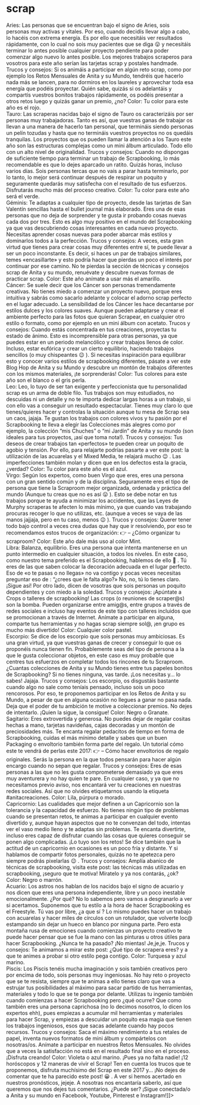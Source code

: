 # scrap

Aries:
Las personas que se encuentran bajo el signo de Aries, sois personas muy activas y vitales. Por eso, cuando decidís llevar algo a cabo, lo hacéis con extrema energía. Es por ello que necesitáis ver resultados rápidamente, con lo cual no sois muy pacientes que se diga 😛 y necesitáis terminar lo antes posible cualquier proyecto pendiente para poder comenzar algo nuevo lo antes posible. Los mejores trabajos scraperos para vosotros para este año serían las tarjetas scrap y postales handmade.   Trucos y consejos: Si os animáis a participar en algún reto scrap, como por ejemplo los Retos Mensuales de Anita y su Mundo, tendréis que hacerlo nada más se lancen, para no dormiros en los laureles y aprovechar toda esa energía que podéis proyectar. Quién sabe, quizás si os adelantáis y compartís vuestros bonitos trabajos rápidamente, os podéis presentar a otros retos luego y quizás ganar un premio, ¿no? Color: Tu color para este año es el rojo.  
Tauro:
Las scraperas nacidas bajo el signo de Tauro os caracterizáis por ser personas muy trabajadoras. Tanto es así, que vuestras ganas de trabajar os llevan a una manera de hacerlo tan personal, que termináis siendo personas un pelín tozudas y hasta que no termináis vuestros proyectos no os quedáis tranquilas. Los proyectos que os pueden llamar la atención a los Tauro este año son las estructuras complejas como un mini álbum articulado. Todo ello con un alto nivel de originalidad.   Trucos y consejos: Cuando no dispongas de suficiente tiempo para terminar un trabajo de Scrapbooking, lo más recomendable es que lo dejes aparcado un ratito. Quizás horas, incluso varios días. Sois personas tercas que no vais a parar hasta terminarlo, por lo tanto, lo mejor será continuar después de respirar un poquito y seguramente quedarás muy satisfecha con el resultado de tus esfuerzos. Disfrutarás mucho más del proceso creativo. Color: Tu color para este año será el verde.  
Géminis:
Te adaptas a cualquier tipo de proyecto, desde las tarjetas de San Valentín sencillas hasta el bullet journal más elaborado. Eres una de esas personas que no deja de sorprender y te gusta ir probando cosas nuevas cada dos por tres. Esto es algo muy positivo en el mundo del Scrapbooking ya que vas descubriendo cosas interesantes en cada nuevo proyecto. Necesitas aprender cosas nuevas para poder abarcar más estilos y dominarlos todos a la perfección.   Trucos y consejos: A veces, esta gran virtud que tienes para crear cosas muy diferentes entre sí, te puede llevar a ser un poco inconstante. Es decir, si haces un par de trabajos similares, temes «encasillarte» y esto podría hacer que pierdas un poco el interés por continuar por ese camino. No te pierdas la sección de técnicas y consejos scrap de Anita y su mundo, renuévate y descubre nuevas formas de practicar scrap. Color: Este año anímate a usar más el amarillo.  
Cáncer:
Se suele decir que los Cáncer son personas tremendamente creativas. No tienes miedo a comenzar un proyecto nuevo, porque eres intuitiva y sabrás como sacarlo adelante y colocar el adorno scrap perfecto en el lugar adecuado. La sensibilidad de los Cáncer les hace decantarse por estilos dulces y los colores suaves. Aunque pueden adaptarse y crear el ambiente perfecto para las fotos que quieran Scrapear, en cualquier otro estilo o formato, como por ejemplo en un mini álbum con acetato.   Trucos y consejos: Cuando estás concentrada en tus creaciones, proyectas tu estado de ánimo. Esto es incomprensible para otras personas, ya que puedes estar en un periodo melancólico y crear trabajos llenos de color. Incluso, estar eufórica y crear un cierto equilibrio, haciendo trabajos sencillos (o muy chispeantes 😉 ). Si necesitas inspiración para equilibrar esto y conocer varios estilos de scrapbooking diferentes, pásate a ver este Blog Hop de Anita y su Mundo y descubre un montón de trabajos diferentes con los mismos materiales, ¡te sorprenderás! Color: Tus colores para este año son el blanco o el gris perla.  
Leo:
Leo, lo tuyo de ser tan exigente y perfeccionista que tu personalidad scrap es un arma de doble filo. Tus trabajos son muy estudiados, no descuidas ni un detalle y no te importa dedicar largas horas a un trabajo, si con ello vas a conseguir un resultado espectacular. Tienes muy claro lo que tienes/quieres hacer y controlas la situación aunque tu mesa de Scrap sea un caos, jajaja. Te gustan los trabajos con colores vivos y tu pasión por el Scrapbooking te lleva a elegir las Colecciones más alegres como por ejemplo, la colección “mis Chuches” o “mi Jardín” de Anita y su mundo (son ideales para tus proyectos, ¡así que toma nota!).   Trucos y consejos: Tus deseos de crear trabajos tan «perfectos» te pueden crear un poquito de agobio y tensión. Por ello, para relajarte podrías pasarte a ver este post: la utilización de las acuarelas y el Mixed Media, te relajará mucho 😉 . Las imperfecciones también molan y dicen que en los defectos esta la gracia, ¿verdad? Color: Tu color para este año es el azul.  
Virgo:
Según los expertos, como buen Virgo que eres, eres una persona con un gran sentido común y de la disciplina. Seguramente eres el tipo de persona que tiene la Scraproom mejor organizada, ordenada y práctica del mundo (Aunque tu creas que no es así 😛 ). Esto se debe notar en tus trabajos porque te ayuda a minimizar los accidentes, que las Leyes de Murphy scraperas te afecten lo más mínimo, ya que cuando vas trabajando procuras recoger lo que no utilizas, etc. (aunque a veces se vaya de las manos jajjaja, pero en tu caso, menos 😉 ).   Trucos y consejos: Querer tener todo bajo control a veces crea dudas que hay que ir resolviendo, por eso te recomendamos estos trucos de organización: 👉 – ¿Cómo organizar tu scraproom? Color: Este año dale más uso al color Mint.  
Libra:
Balanza, equilibrio. Eres una persona que intenta mantenerse en un punto intermedio en cualquier situación, a todos los niveles. En este caso, como nuestro tema preferido es el Scrapbooking, hablemos de ello 🙂 . Tú eres de las que saben colocar la decoración adecuada en el lugar perfecto. Eso de «o te pasas o no llegas» no va contigo y pocas veces necesitas preguntar eso de : “¿crees que le falta algo?» No, no, tú lo tienes claro. ¡Sigue así! Por otro lado, dicen de vosotras que sois personas un poquito dependientes y con miedo a la soledad.   Trucos y consejos: ¡Apúntate a Crops o talleres de scrapbooking! Las crops (o reuniones de scraper@s) son la bomba. Pueden organizarse entre amig@s, entre grupos a través de redes sociales e incluso hay eventos de este tipo con talleres incluidos que se promocionan a través de Internet. Anímate a participar en alguna, comparte tus herramientas y no hagas scrap siempre sol@, ¡en grupo es mucho más divertido! Color: Cualquier color pastel.  
Escorpio:
Se dice de los escorpio que sois personas muy ambiciosas. Es una gran virtud, ya que vuestras ganas de crecer y conseguir lo que os proponéis nunca tienen fin. Probablemente seas del tipo de persona a la que le gusta coleccionar objetos, en este caso es muy probable que centres tus esfuerzos en completar todos los rincones de tu Scraproom. ¿Cuantas colecciones de Anita y su Mundo tienes entre tus papeles bonitos de Scrapbooking? Si no tienes ninguna, vas tarde. ¡Los necesitas y… lo sabes! Jajaja.   Trucos y consejos: Los escorpio, os disgustáis bastante cuando algo no sale como teníais pensado, incluso sois un poco rencorosos. Por eso, te proponemos participar en los Retos de Anita y su Mundo, a pesar de que en alguna ocasión no llegues a ganar no pasa nada. Deja que el poder de tu ambición te motive a coleccionar premios. No dejes de intentarlo. ¡Quien la sigue, la consigue! Color: Negro o Granate.  
Sagitario:
Eres extrovertida y generosa. No puedes dejar de regalar cositas hechas a mano, tarjetas navideñas, cajas decoradas y un montón de preciosidades más. Te encanta regalar pedacitos de tiempo en forma de Scrapbooking, cuidas el más mínimo detalle y sabes que un buen Packaging o envoltorio también forma parte del regalo. Un tutorial cómo este te vendrá de perlas este 2017: 👉 – Cómo hacer envoltorios de regalo originales. Serás la persona en la que todos pensarán para hacer algún encargo cuando no sepan que regalar.   Trucos y consejos: Eres de esas personas a las que no les gusta comprometerse demasiado ya que eres muy aventurera y no hay quien te pare. En cualquier caso, y ya que no necesitamos previo aviso, nos encantará ver tu creaciones en nuestras redes sociales. Así que no olvides etiquetarnos usando la etiqueta #anitacreaciones. Color: Lila, púrpura o morado.  
Capricornio:
Las cualidades que mejor definen a un Capricornio son la tolerancia y la capacidad de esfuerzo. No tienes ningún tipo de problemas cuando se presentan retos, te animas a participar en cualquier evento divertido y, aunque hayan aspectos que no te convenzan del todo, intentas ver el vaso medio lleno y te adaptas sin problemas. Te encanta divertirte, incluso eres capaz de disfrutar cuando las cosas que quieres conseguir se ponen algo complicadas. ¡Lo tuyo son los retos! Se dice también que la actitud de un capricornio en ocasiones es un poco fría y distante. Y si hablamos de compartir fotos personales, quizás no te apetezca pero siempre podrás pixelarlas 😉 .   Trucos y consejos: Amplía abanico de técnicas de scrapbooking, visita este post: las técnicas más utilizadas en scrapbooking, ¡seguro que te motiva! Míratelo y ya nos contarás, ¿ok? Color: Negro o marrón.  
Acuario:
Los astros nos hablan de los nacidos bajo el signo de acuario y nos dicen que eres una persona independiente, libre y un poco inestable emocionalmente. ¿Por qué? No lo sabemos pero vamos a desgranarlo a ver si acertamos. Suponemos que tu estilo a la hora de hacer Scrapbooking es el Freestyle. Tú vas por libre, ¿a que sí ? Lo mismo puedes hacer un trabajo con acuarelas y hacer miles de círculos con un rotulador, que volverte loc@ estampando sin dejar un hueco en blanco por ninguna parte. Pero esta montaña rusa de emociones cuando comienzas un proyecto creativo te puede hacer pensar que se fue la mano con las pinturas u otros útiles para hacer Scrapbooking. ¿Nunca te ha pasado? ¡No mientas! Je,je,je.   Trucos y consejos: Te animamos a mirar este post: ¿Qué tipo de scrapera eres? y a que te animes a probar si otro estilo pega contigo. Color: Turquesa y azul marino.  
Piscis:
Los Piscis tenéis mucha imaginación y sois también creativos pero por encima de todo, sois personas muy ingeniosas. No hay reto o proyecto que se te resista, siempre que te animas a ello tienes claro que vas a estrujar tus posibilidades al máximo para sacar partido de tus herramientas, materiales y todo lo que se te ponga por delante. Utilizas tu ingenio también cuando comienzas a hacer Scrapbooking pero ¿qué ocurre? Que como también eres una persona caprichosa (no lo decimos nosotros, lo dicen los expertos ehh), pues empiezas a acumular mil herramientas y materiales para hacer Scrap, y empiezas a descuidar un poquito esa magia que tienen los trabajos ingeniosos, esos que sacas adelante cuando hay pocos recursos.   Trucos y consejos: Saca el máximo rendimiento a tus retales de papel, inventa nuevos formatos de mini álbum y compártelos con nosotras/os. Anímate a participar en nuestros Retos Mensuales. No olvides que a veces la satisfacción no está en el resultado final sino en el proceso. ¡Disfruta creando! Color: Violeta o azul marino.   ¡Pues ya no falta nadie! ¡12 horóscopos y 12 maneras de vivir el Scrap! Ten en cuenta los trucos que te proponemos, disfruta muchísimo del Scrap en este 2017 y… ¡No dejes de comentar que te ha parecido este post! 😀 . A ver si hemos acertado en nuestros pronósticos, jejeje. A nosotras nos encantaría saberlo, así que queremos que nos dejes tus comentarios. ¿Puede ser?   ¡Sigue conectada/o a Anita y su mundo en Facebook, Youtube, Pinterest e Instagram!]]>
